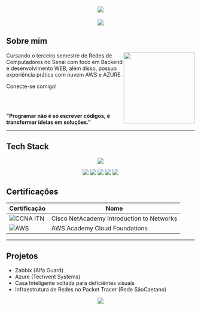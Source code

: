 <h1 align="center"> 
 <img src="https://capsule-render.vercel.app/api?type=waving&height=300&color=6a5acd&text=Vitória%20Batista%20&reversal=false&section=header&fontColor=FFFFFF&textBg=false">
</h1>

<p align="center">
 <img src="https://readme-typing-svg.herokuapp.com?font=Poetsen+One&size=35&pause=1000&color=FFFFFF&center=true&vCenter=true&width=435&lines=SysAdmin%2FNetwork+Analyst">
</p>

## Sobre mim

<img align="right" height= "190" src="https://i.pinimg.com/736x/de/92/62/de9262092623c6d5e715850171e2c92e.jpg">

Cursando o terceiro semestre de Redes de Computadores no Senai com foco em Backend e desenvolvimento WEB, além disso, possuo experiência prática com nuvem AWS e AZURE.

Conecte-se comigo!

<br><br>

**"Programar não é só escrever códigos, é transformar ideias em soluções."**

---

## Tech Stack

<p align="center">
 <img src="https://skillicons.dev/icons?i=arduino,aws,azure,git,grafana,html,linux,mysql,nginx,ubuntu,windows">
 
</p>
<p align="center">
 <img src="https://img.shields.io/badge/C++-%2300599C.svg?logo=c%2B%2B&logoColor=white">
 <img src="https://img.shields.io/badge/GitHub-%23121011.svg?logo=github&logoColor=white">
 <img src="https://img.shields.io/badge/Pinterest-%23E60023.svg?logo=Pinterest&logoColor=white">
 <img src="https://img.shields.io/badge/ChatGPT-74aa9c?logo=openai&logoColor=white">
 <img src="https://img.shields.io/badge/Canva-%2300C4CC.svg?&logo=Canva&logoColor=white">
 </p>


## Certificações

| Certificação | Nome |
| --- | --- |
| ![CCNA ITN](https://img.shields.io/badge/CISCO_Introduction_To_Networks-t?style=flat&logo=cisco&logoColor=black&color=white) | Cisco NetAcademy Introduction to Networks |
| ![AWS](https://img.shields.io/badge/_-AWS_Academy_Cloud_Foundations-t?style=flat&logo=amazonwebservices&logoColor=black&labelColor=yellow&color=white) | AWS Academy Cloud Foundations |

---

## Projetos

- Zabbix (Alfa Guard)
- Azure (Techvent Systems)
- Casa Inteligente voltada para deficiêntes visuais 
- Infraestrutura de Redes no Packet Tracer (Rede SãoCaetano)

<p align ="center">
 <img src="https://github-readme-streak-stats.herokuapp.com?user=bsvitoriaa&theme=catppuccin-frappe&hide_border=true&short_numbers=true&mode=weekly">
</p>

